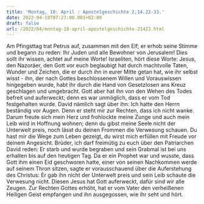 ```yaml
---
title: 'Montag, 18. April : Apostelgeschichte 2,14.22-33.'
date: 2022-04-18T07:27:00.001+02:00
draft: false
url: /2022/04/montag-18-april-apostelgeschichte-21422.html
---
```


Am Pfingsttag trat Petrus auf, zusammen mit den Elf; er erhob seine Stimme und begann zu reden: Ihr Juden und alle Bewohner von Jerusalem! Dies sollt ihr wissen, achtet auf meine Worte! Israeliten, hört diese Worte: Jesus, den Nazoräer, den Gott vor euch beglaubigt hat durch machtvolle Taten, Wunder und Zeichen, die er durch ihn in eurer Mitte getan hat, wie ihr selbst wisst - ihn, der nach Gottes beschlossenem Willen und Vorauswissen hingegeben wurde, habt ihr durch die Hand von Gesetzlosen ans Kreuz geschlagen und umgebracht. Gott aber hat ihn von den Wehen des Todes befreit und auferweckt; denn es war unmöglich, dass er vom Tod festgehalten wurde. David nämlich sagt über ihn: Ich hatte den Herrn beständig vor Augen. Denn er steht mir zur Rechten, dass ich nicht wanke. Darum freute sich mein Herz und frohlockte meine Zunge und auch mein Leib wird in Hoffnung wohnen; denn du gibst meine Seele nicht der Unterwelt preis, noch lässt du deinen Frommen die Verwesung schauen. Du hast mir die Wege zum Leben gezeigt, du wirst mich erfüllen mit Freude vor deinem Angesicht. Brüder, ich darf freimütig zu euch über den Patriarchen David reden: Er starb und wurde begraben und sein Grabmal ist bei uns erhalten bis auf den heutigen Tag. Da er ein Prophet war und wusste, dass Gott ihm einen Eid geschworen hatte, einer von seinen Nachkommen werde auf seinem Thron sitzen, sagte er vorausschauend über die Auferstehung des Christus: Er gab ihn nicht der Unterwelt preis und sein Leib schaute die Verwesung nicht. Diesen Jesus hat Gott auferweckt, dafür sind wir alle Zeugen. Zur Rechten Gottes erhöht, hat er vom Vater den verheißenen Heiligen Geist empfangen und ihn ausgegossen, wie ihr seht und hört.